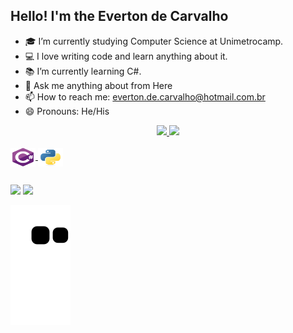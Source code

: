 ## Hello! I'm the Everton de Carvalho

- 🎓 I’m currently studying Computer Science at Unimetrocamp.
- 💻 I love writing code and learn anything about it.
- 📚 I’m currently learning C#.
- 💬 Ask me anything about from Here
- 📫 How to reach me: everton.de.carvalho@hotmail.com.br
- 😄 Pronouns: He/His

<div align="center">
  <a href="https://github.com/EvertonCarv">
  <img height="180em" src="https://github-readme-stats.vercel.app/api?username=EvertonCarv&show_icons=true&theme=dark&include_all_commits=true&count_private=true"/>
  <img height="180em" src="https://github-readme-stats.vercel.app/api/top-langs/?username=EvertonCarv&layout=compact&langs_count=7&theme=dark"/>
</div>
<div style="display: inline_block"><br>
  <img align="center" alt="Rafa-Csharp" height="30" width="40" src="https://raw.githubusercontent.com/devicons/devicon/master/icons/csharp/csharp-original.svg">
  <img align="center" alt="Rafa-Python" height="30" width="40" src="https://raw.githubusercontent.com/devicons/devicon/master/icons/python/python-original.svg">    
</div>
  
  ##
  
  <div>   
  <a href = "mailto:everton.de.carvalho@hotmail.com.br"><img src="https://img.shields.io/badge/Microsoft_Outlook-0078D4?style=for-the-badge&logo=microsoft-outlook&logoColor=white" target="_blank"></a>
  <a href="https://www.linkedin.com/in/everton-carvalho-124b30141/" target="_blank"><img src="https://img.shields.io/badge/-LinkedIn-%230077B5?style=for-the-badge&logo=linkedin&logoColor=white" target="_blank"></a> 
 
  ![Snake animation](https://github.com/rafaballerini/rafaballerini/blob/output/github-contribution-grid-snake.svg)
 
</div>
  
